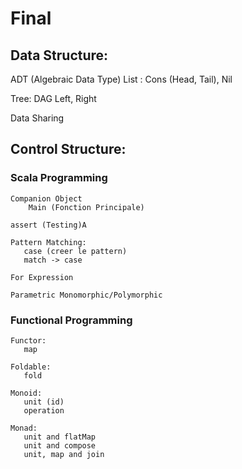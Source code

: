 # Final

## Data Structure:

ADT (Algebraic Data Type)
List : 
    Cons (Head, Tail), 
    Nil

Tree: DAG
    Left, Right

Data Sharing


## Control Structure:

### Scala Programming

    Companion Object   
        Main (Fonction Principale)

    assert (Testing)A

    Pattern Matching:
       case (creer le pattern)   
       match -> case 

    For Expression

    Parametric Monomorphic/Polymorphic

### Functional Programming 

    Functor:
       map

    Foldable:
       fold

    Monoid:
       unit (id)
       operation

    Monad:
       unit and flatMap
       unit and compose
       unit, map and join
